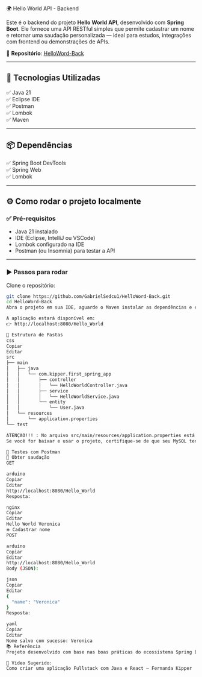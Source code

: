 🌍 Hello World API - Backend

Este é o backend do projeto **Hello World API**, desenvolvido com **Spring Boot**. Ele fornece uma API RESTful simples que permite cadastrar um nome e retornar uma saudação personalizada — ideal para estudos, integrações com frontend ou demonstrações de APIs.

🔗 **Repositório**: [HelloWord-Back](https://github.com/GabrielSedcu1/HelloWord-Back)

---

## 🚀 Tecnologias Utilizadas

✅ Java 21  
✅ Eclipse IDE  
✅ Postman  
✅ Lombok  
✅ Maven  

---

## 📦 Dependências

✅ Spring Boot DevTools  
✅ Spring Web  
✅ Lombok  

---

## ⚙️ Como rodar o projeto localmente

### ✅ Pré-requisitos

- Java 21 instalado  
- IDE (Eclipse, IntelliJ ou VSCode)  
- Lombok configurado na IDE  
- Postman (ou Insomnia) para testar a API  

---

### ▶️ Passos para rodar

Clone o repositório:

```bash
git clone https://github.com/GabrielSedcu1/HelloWord-Back.git
cd HelloWord-Back
Abra o projeto em sua IDE, aguarde o Maven instalar as dependências e execute a classe HelloWorldApplication.

A aplicação estará disponível em:
👉 http://localhost:8080/Hello_World

📁 Estrutura de Pastas
css
Copiar
Editar
src
├── main
│   ├── java
│   │   └── com.kipper.first_spring_app
│   │       ├── controller
│   │       │   └── HelloWorldController.java
│   │       ├── service
│   │       │   └── HelloWorldService.java
│   │       └── entity
│   │           └── User.java
│   └── resources
│       └── application.properties
└── test

ATENÇAO!!! : No arquivo src/main/resources/application.properties está configurado o usuário root sem senha para conexão com o banco.
Se você for baixar e usar o projeto, certifique-se de que seu MySQL tenha o usuário root com senha vazia ou ajuste o arquivo application.properties para refletir seu usuário e senha do MySQL.

🧪 Testes com Postman
📌 Obter saudação
GET

arduino
Copiar
Editar
http://localhost:8080/Hello_World
Resposta:

nginx
Copiar
Editar
Hello World Veronica
➕ Cadastrar nome
POST

arduino
Copiar
Editar
http://localhost:8080/Hello_World
Body (JSON):

json
Copiar
Editar
{
  "name": "Veronica"
}
Resposta:

yaml
Copiar
Editar
Nome salvo com sucesso: Veronica
📚 Referência
Projeto desenvolvido com base nas boas práticas do ecossistema Spring Boot, ideal para aprendizado, integração com frontend e APIs simples.

🎥 Vídeo Sugerido:
Como criar uma aplicação Fullstack com Java e React – Fernanda Kipper
